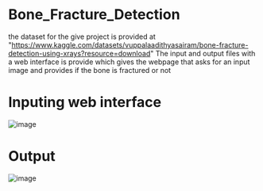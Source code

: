 # Bone_Fracture_Detection 
the dataset for the give project is provided at "https://www.kaggle.com/datasets/vuppalaadithyasairam/bone-fracture-detection-using-xrays?resource=download"
The input and output files with a web interface is provide which gives the webpage that asks for an input image and provides if the bone is fractured or not 
 # Inputing web interface
![image](https://github.com/user-attachments/assets/7f0c2cf3-c3ea-4b8e-9158-5435eeff844b)
 # Output 
 ![image](https://github.com/user-attachments/assets/99664de0-675c-4f8d-84d0-78950024ecaf)
